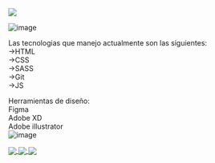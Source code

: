 <img align="center" src="https://external-content.duckduckgo.com/iu/?u=https%3A%2F%2Fi.pinimg.com%2Foriginals%2F41%2F7e%2Fbe%2F417ebee986aec41629278b1e04cfbfe9.gif&f=1&nofb=1">




![image](https://user-images.githubusercontent.com/77351885/114696164-c0776180-9cf2-11eb-9aec-3a7c74a837c7.png)


Las tecnologias que manejo actualmente son las siguientes: <br/>
->HTML <br/>
->CSS  <br/>
->SASS <br/>
->Git  <br/>
->JS   <br/>

Herramientas de diseño:<br/>
Figma <br/>
Adobe XD <br/>
Adobe illustrator <br/>
![image](https://user-images.githubusercontent.com/77351885/114696195-c8cf9c80-9cf2-11eb-92cd-2471318b89a6.png)





<a href="https://github.com/t0uu/github-readme-stats">
<img align="center" src="https://github-readme-stats.vercel.app/api?username=t0uu&show_icons=true&theme=dark" />
</a>

<a href="https://github.com/t0uu/convoychat">
<img align="center" src="https://github-readme-stats.vercel.app/api/top-langs/?username=t0uu&layout=compact" />
  </a>

<img align="center" src="https://github-readme-streak-stats.herokuapp.com/?user=t0uu&theme=dark" />

